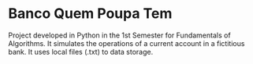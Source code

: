 # Banco Quem Poupa Tem
Project developed in Python in the 1st Semester for Fundamentals of Algorithms. It simulates the operations of a current account in a fictitious bank. It uses local files (.txt) to data storage.
